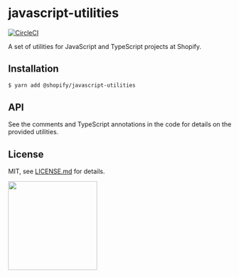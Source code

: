 # javascript-utilities

[![CircleCI](https://circleci.com/gh/Shopify/javascript-utilities.svg?style=svg)](https://circleci.com/gh/Shopify/javascript-utilities)

A set of utilities for JavaScript and TypeScript projects at Shopify.

## Installation

```bash
$ yarn add @shopify/javascript-utilities
```

## API

See the comments and TypeScript annotations in the code for details on the provided utilities.

## License

MIT, see [LICENSE.md](http://github.com/Shopify/javascript-utilities/blob/master/LICENSE.md) for details.

<img src="https://cdn.shopify.com/shopify-marketing_assets/builds/19.0.0/shopify-full-color-black.svg" width="200" />
